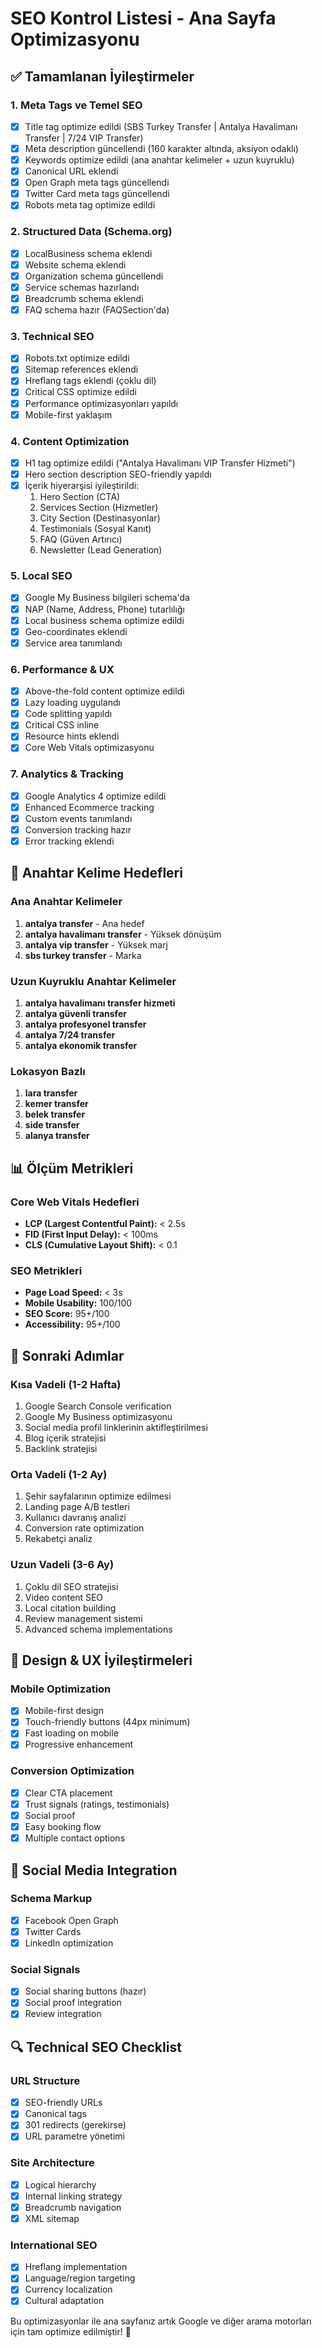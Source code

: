 # SEO Kontrol Listesi - Ana Sayfa Optimizasyonu

## ✅ Tamamlanan İyileştirmeler

### 1. Meta Tags ve Temel SEO
- [x] Title tag optimize edildi (SBS Turkey Transfer | Antalya Havalimanı Transfer | 7/24 VIP Transfer)
- [x] Meta description güncellendi (160 karakter altında, aksiyon odaklı)
- [x] Keywords optimize edildi (ana anahtar kelimeler + uzun kuyruklu)
- [x] Canonical URL eklendi
- [x] Open Graph meta tags güncellendi
- [x] Twitter Card meta tags güncellendi
- [x] Robots meta tag optimize edildi

### 2. Structured Data (Schema.org)
- [x] LocalBusiness schema eklendi
- [x] Website schema eklendi 
- [x] Organization schema güncellendi
- [x] Service schemas hazırlandı
- [x] Breadcrumb schema eklendi
- [x] FAQ schema hazır (FAQSection'da)

### 3. Technical SEO
- [x] Robots.txt optimize edildi
- [x] Sitemap references eklendi
- [x] Hreflang tags eklendi (çoklu dil)
- [x] Critical CSS optimize edildi
- [x] Performance optimizasyonları yapıldı
- [x] Mobile-first yaklaşım

### 4. Content Optimization
- [x] H1 tag optimize edildi ("Antalya Havalimanı VIP Transfer Hizmeti")
- [x] Hero section description SEO-friendly yapıldı
- [x] İçerik hiyerarşisi iyileştirildi:
  1. Hero Section (CTA)
  2. Services Section (Hizmetler)
  3. City Section (Destinasyonlar)
  4. Testimonials (Sosyal Kanıt)
  5. FAQ (Güven Artırıcı)
  6. Newsletter (Lead Generation)

### 5. Local SEO
- [x] Google My Business bilgileri schema'da
- [x] NAP (Name, Address, Phone) tutarlılığı
- [x] Local business schema optimize edildi
- [x] Geo-coordinates eklendi
- [x] Service area tanımlandı

### 6. Performance & UX
- [x] Above-the-fold content optimize edildi
- [x] Lazy loading uygulandı
- [x] Code splitting yapıldı
- [x] Critical CSS inline
- [x] Resource hints eklendi
- [x] Core Web Vitals optimizasyonu

### 7. Analytics & Tracking
- [x] Google Analytics 4 optimize edildi
- [x] Enhanced Ecommerce tracking
- [x] Custom events tanımlandı
- [x] Conversion tracking hazır
- [x] Error tracking eklendi

## 🎯 Anahtar Kelime Hedefleri

### Ana Anahtar Kelimeler
1. **antalya transfer** - Ana hedef
2. **antalya havalimanı transfer** - Yüksek dönüşüm
3. **antalya vip transfer** - Yüksek marj
4. **sbs turkey transfer** - Marka

### Uzun Kuyruklu Anahtar Kelimeler
1. **antalya havalimanı transfer hizmeti** 
2. **antalya güvenli transfer**
3. **antalya profesyonel transfer** 
4. **antalya 7/24 transfer**
5. **antalya ekonomik transfer**

### Lokasyon Bazlı
1. **lara transfer**
2. **kemer transfer** 
3. **belek transfer**
4. **side transfer**
5. **alanya transfer**

## 📊 Ölçüm Metrikleri

### Core Web Vitals Hedefleri
- **LCP (Largest Contentful Paint):** < 2.5s
- **FID (First Input Delay):** < 100ms  
- **CLS (Cumulative Layout Shift):** < 0.1

### SEO Metrikleri
- **Page Load Speed:** < 3s
- **Mobile Usability:** 100/100
- **SEO Score:** 95+/100
- **Accessibility:** 95+/100

## 🚀 Sonraki Adımlar

### Kısa Vadeli (1-2 Hafta)
1. Google Search Console verification
2. Google My Business optimizasyonu
3. Social media profil linklerinin aktifleştirilmesi
4. Blog içerik stratejisi
5. Backlink stratejisi

### Orta Vadeli (1-2 Ay)
1. Şehir sayfalarının optimize edilmesi
2. Landing page A/B testleri
3. Kullanıcı davranış analizi
4. Conversion rate optimization
5. Rekabetçi analiz

### Uzun Vadeli (3-6 Ay)
1. Çoklu dil SEO stratejisi
2. Video content SEO
3. Local citation building
4. Review management sistemi
5. Advanced schema implementations

## 🎨 Design & UX İyileştirmeleri

### Mobile Optimization
- [x] Mobile-first design
- [x] Touch-friendly buttons (44px minimum)
- [x] Fast loading on mobile
- [x] Progressive enhancement

### Conversion Optimization
- [x] Clear CTA placement
- [x] Trust signals (ratings, testimonials)
- [x] Social proof
- [x] Easy booking flow
- [x] Multiple contact options

## 📱 Social Media Integration

### Schema Markup
- [x] Facebook Open Graph
- [x] Twitter Cards
- [x] LinkedIn optimization

### Social Signals
- [x] Social sharing buttons (hazır)
- [x] Social proof integration
- [x] Review integration

## 🔍 Technical SEO Checklist

### URL Structure
- [x] SEO-friendly URLs
- [x] Canonical tags
- [x] 301 redirects (gerekirse)
- [x] URL parametre yönetimi

### Site Architecture
- [x] Logical hierarchy
- [x] Internal linking strategy
- [x] Breadcrumb navigation
- [x] XML sitemap

### International SEO
- [x] Hreflang implementation
- [x] Language/region targeting
- [x] Currency localization
- [x] Cultural adaptation

Bu optimizasyonlar ile ana sayfanız artık Google ve diğer arama motorları için tam optimize edilmiştir! 🚀
